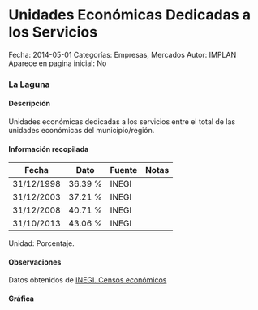Unidades Económicas Dedicadas a los Servicios
=====

Fecha: 2014-05-01
Categorías: Empresas, Mercados
Autor: IMPLAN
Aparece en pagina inicial: No

### La Laguna

#### Descripción

Unidades económicas dedicadas a los servicios entre el total de las unidades económicas del municipio/región.

<!-- break -->

#### Información recopilada

<table class="table table-hover table-bordered matriz">
  <thead>
    <tr><th>Fecha</th><th>Dato</th><th>Fuente</th><th>Notas</th></tr>
  </thead>
  <tbody>
    <tr><td class="centrado">31/12/1998</td><td class="derecha">36.39 %</td><td>INEGI</td><td></td></tr>
    <tr><td class="centrado">31/12/2003</td><td class="derecha">37.21 %</td><td>INEGI</td><td></td></tr>
    <tr><td class="centrado">31/12/2008</td><td class="derecha">40.71 %</td><td>INEGI</td><td></td></tr>
    <tr><td class="centrado">31/10/2013</td><td class="derecha">43.06 %</td><td>INEGI</td><td></td></tr>
  </tbody>
</table>

Unidad: Porcentaje.

#### Observaciones

Datos obtenidos de [INEGI. Censos económicos](http://www3.inegi.org.mx/sistemas/saic/)

#### Gráfica

<div id="graficaDatos" class="grafica"></div>
<script>
  // Gráfica
  if (typeof vargraficaDatos === 'undefined') {
    vargraficaDatos = Morris.Line({
      element: 'graficaDatos',
      data: [{ fecha: '1998-12-31', dato: 36.3900 },{ fecha: '2003-12-31', dato: 37.2100 },{ fecha: '2008-12-31', dato: 40.7100 },{ fecha: '2013-10-31', dato: 43.0600 }],
      xkey: 'fecha',
      ykeys: ['dato'],
      labels: ['Dato'],
      lineColors: ['#FF5B02'],
      xLabelFormat: function(d) { return d.getDate()+'/'+(d.getMonth()+1)+'/'+d.getFullYear(); },
      dateFormat: function(ts) { var d = new Date(ts); return d.getDate() + '/' + (d.getMonth() + 1) + '/' + d.getFullYear(); }
    });
  }
</script>
